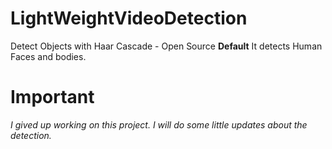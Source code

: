 # LightWeightVideoDetection
Detect Objects with Haar Cascade - Open Source
**Default** It detects Human Faces and bodies.
# Important
*I gived up working on this project. I will do some little updates about the detection.*
